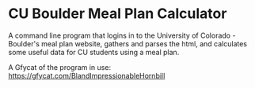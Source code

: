 # CU Boulder Meal Plan Calculator
A command line program that logins in to the University of Colorado - Boulder's meal plan website, gathers and parses the html, and calculates some useful data for CU students using a meal plan.

A Gfycat of the program in use: https://gfycat.com/BlandImpressionableHornbill
